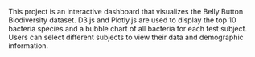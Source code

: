 This project is an interactive dashboard that visualizes the Belly Button Biodiversity dataset.
D3.js and Plotly.js are used to display the top 10 bacteria species and a bubble chart of all bacteria for each test subject. 
Users can select different subjects to view their data and demographic information.
